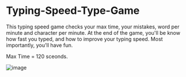 # Typing-Speed-Type-Game

This typing speed game checks your max time, your mistakes, word per minute and character per minute.
At the end of the game, you'll be know how fast you typed, and how to improve your typing speed. Most importantly, you'll have fun.

Max Time = 120 sceonds.















![image](https://user-images.githubusercontent.com/88440439/174195032-9651dd0e-9b3d-4dcd-b46a-7fdf0a1a7218.png)

